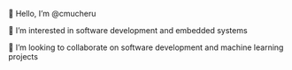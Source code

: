 👋 Hello, I’m @cmucheru

👀 I’m interested in software development and embedded systems

💞️ I’m looking to collaborate on software development and machine learning projects

<!---
cmucheru/cmucheru is a ✨ special ✨ repository because its `README.md` (this file) appears on your GitHub profile.
You can click the P
